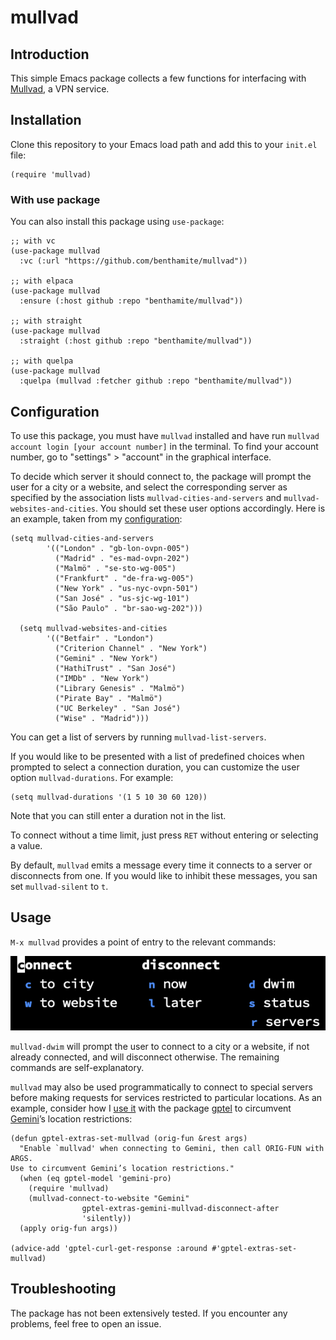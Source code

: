 # mullvad

## Introduction

This simple Emacs package collects a few functions for interfacing with [Mullvad](https://mullvad.net/), a VPN service.

## Installation

Clone this repository to your Emacs load path and add this to your `init.el` file:

``` emacs-lisp
(require 'mullvad)
```

### With use package

You can also install this package using `use-package`:

``` emacs-lisp
;; with vc
(use-package mullvad
  :vc (:url "https://github.com/benthamite/mullvad"))

;; with elpaca
(use-package mullvad
  :ensure (:host github :repo "benthamite/mullvad"))

;; with straight
(use-package mullvad
  :straight (:host github :repo "benthamite/mullvad"))

;; with quelpa
(use-package mullvad
  :quelpa (mullvad :fetcher github :repo "benthamite/mullvad"))
```

## Configuration

To use this package, you must have `mullvad` installed and have run `mullvad account login [your account number]` in the terminal. To find your account number, go to "settings" > "account" in the graphical interface.

To decide which server it should connect to, the package will prompt the user for a city or a website, and select the corresponding server as specified by the association lists `mullvad-cities-and-servers` and `mullvad-websites-and-cities`. You should set these user options accordingly. Here is an example, taken from my [configuration](https://github.com/benthamite/dotfiles/blob/master/emacs/config.org#mullvad):

``` emacs-lisp
(setq mullvad-cities-and-servers
        '(("London" . "gb-lon-ovpn-005")
          ("Madrid" . "es-mad-ovpn-202")
          ("Malmö" . "se-sto-wg-005")
          ("Frankfurt" . "de-fra-wg-005")
          ("New York" . "us-nyc-ovpn-501")
          ("San José" . "us-sjc-wg-101")
          ("São Paulo" . "br-sao-wg-202")))

  (setq mullvad-websites-and-cities
        '(("Betfair" . "London")
          ("Criterion Channel" . "New York")
          ("Gemini" . "New York")
          ("HathiTrust" . "San José")
          ("IMDb" . "New York")
          ("Library Genesis" . "Malmö")
          ("Pirate Bay" . "Malmö")
          ("UC Berkeley" . "San José")
          ("Wise" . "Madrid")))
```

You can get a list of servers by running `mullvad-list-servers`.

If you would like to be presented with a list of predefined choices when prompted to select a connection duration, you can customize the user option `mullvad-durations`. For example:

```emacs-lisp
(setq mullvad-durations '(1 5 10 30 60 120))
```

Note that you can still enter a duration not in the list.

To connect without a time limit, just press `RET` without entering or selecting a value.

By default, `mullvad` emits a message every time it connects to a server or disconnects from one. If you would like to inhibit these messages, you san set `mullvad-silent` to `t`.

## Usage

`M-x mullvad` provides a point of entry to the relevant commands:

![The `mullvad` menu](./mullvad-menu.png)

`mullvad-dwim` will prompt the user to connect to a city or a website, if not already connected, and will disconnect otherwise. The remaining commands are self-explanatory.

`mullvad` may also be used programmatically to connect to special servers before making requests for services restricted to particular locations. As an example, consider how I [use it](https://github.com/benthamite/dotfiles/blob/master/emacs/extras/gptel-extras.el) with the package [gptel](https://github.com/karthink/gptel) to circumvent [Gemini](https://gemini.google.com/)’s location restrictions:

```emacs-lisp
(defun gptel-extras-set-mullvad (orig-fun &rest args)
  "Enable `mullvad' when connecting to Gemini, then call ORIG-FUN with ARGS.
Use to circumvent Gemini’s location restrictions."
  (when (eq gptel-model 'gemini-pro)
    (require 'mullvad)
    (mullvad-connect-to-website "Gemini"
				gptel-extras-gemini-mullvad-disconnect-after
				'silently))
  (apply orig-fun args))

(advice-add 'gptel-curl-get-response :around #'gptel-extras-set-mullvad)
```

## Troubleshooting

The package has not been extensively tested. If you encounter any problems, feel free to open an issue.
